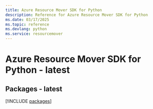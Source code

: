 ```yaml
---
title: Azure Resource Mover SDK for Python
description: Reference for Azure Resource Mover SDK for Python
ms.date: 03/17/2025
ms.topic: reference
ms.devlang: python
ms.service: resourcemover
---
```

# Azure Resource Mover SDK for Python - latest
## Packages - latest
[!INCLUDE [packages](resource-mover-index.md)]